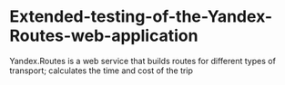 # Extended-testing-of-the-Yandex-Routes-web-application
Yandex.Routes is a web service that builds routes for different types of transport; calculates the time and cost of the trip
